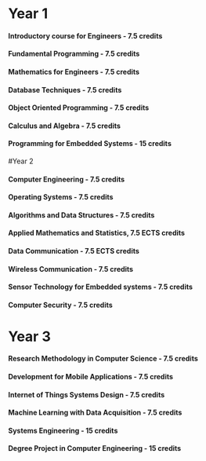 # Year 1
#### Introductory course for Engineers - 7.5 credits
#### Fundamental Programming - 7.5 credits
#### Mathematics for Engineers - 7.5 credits
#### Database Techniques - 7.5 credits
#### Object Oriented Programming - 7.5 credits
#### Calculus and Algebra - 7.5 credits
#### Programming for Embedded Systems - 15 credits

#Year 2
#### Computer Engineering - 7.5 credits
#### Operating Systems - 7.5 credits
#### Algorithms and Data Structures - 7.5 credits
#### Applied Mathematics and Statistics, 7.5 ECTS credits
#### Data Communication - 7.5 ECTS credits
#### Wireless Communication - 7.5 credits
#### Sensor Technology for Embedded systems - 7.5 credits
#### Computer Security - 7.5 credits

# Year 3
#### Research Methodology in Computer Science - 7.5 credits
#### Development for Mobile Applications - 7.5 credits
#### Internet of Things Systems Design - 7.5 credits
#### Machine Learning with Data Acquisition - 7.5 credits
#### Systems Engineering - 15 credits
#### Degree Project in Computer Engineering - 15 credits